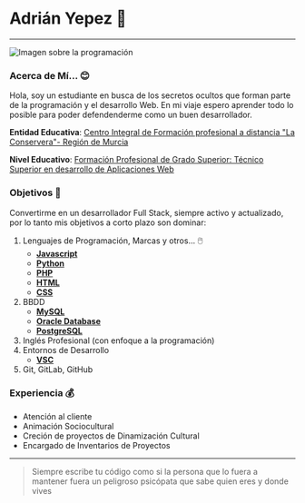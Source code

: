# Adrián Yepez 🐣

---

![Imagen sobre la programación](https://www.fundaciontelefonica.com/wp-content/uploads/2022/09/portada-dia-programador-2560x950-1.jpg)

### Acerca de Mí... 😊
Hola, soy un estudiante en busca de los secretos ocultos que forman parte de la programación y el desarrollo Web. En mi viaje espero aprender todo lo posible para poder defendenderme como un buen desarrollador.

**Entidad Educativa**: [Centro Integral de Formación profesional a distancia "La Conservera"- Región de Murcia](https://sites.google.com/view/fplaconservera)

**Nivel Educativo**: [Formación Profesional de Grado Superior: Técnico Superior en desarrollo de Aplicaciones Web](https://www.todofp.es/que-estudiar/familias-profesionales/informatica-comunicaciones/des-aplicaciones-web.html)

### Objetivos 💪

Convertirme en un desarrollador Full Stack, siempre activo y actualizado, por lo tanto mis objetivos a corto plazo son dominar:
1. Lenguajes de Programación, Marcas y otros... 🖱️
    * [**Javascript**](https://developer.mozilla.org/es/docs/Web/JavaScript)
    * [**Python**](https://www.python.org/)
    * [**PHP**](https://www.php.net/manual/es/intro-whatis.php)
    * [**HTML**](https://developer.mozilla.org/es/docs/Web/HTML)
    * [**CSS**](https://developer.mozilla.org/es/docs/Web/CSS)
2. BBDD
    * [**MySQL**](https://www.mysql.com/)
    * [**Oracle Database**](https://www.oracle.com/es/database/)
    * [**PostgreSQL**](https://www.postgresql.org/)
3. Inglés Profesional (con enfoque a la programación)
4. Entornos de Desarrollo
    * [**VSC**](https://code.visualstudio.com/)
5. Git, GitLab, GitHub

### Experiencia 💰

* Atención al cliente
* Animación Sociocultural
* Creción de proyectos de Dinamización Cultural
* Encargado de Inventarios de Proyectos

----

> Siempre escribe tu código como si la persona que lo fuera a mantener fuera un peligroso psicópata que sabe quien eres y donde vives
